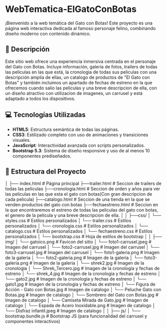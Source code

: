 # WebTematica-ElGatoConBotas

¡Bienvenido a la web temática del Gato con Botas! Este proyecto es una página web interactiva dedicada al famoso personaje felino, combinando diseño moderno con contenido dinámico.

## 📌 Descripción

Este sitio web ofrece una experiencia inmersiva centrada en el personaje del Gato con Botas. Incluye información, galería de fotos, trailers de todas las peliculas en las que está, la cronologia de todas sus peliculas con una descripción amplia de ellas, un catalogo de productos de "El Gato con Botas" y también incluimos un apartado de fechas de estreno en la que ofrecemos cuando salio las peliculas y una breve descripcion de ella, con un diseño atractivo con utilizacion de imagenes, un carrusel y está adaptado a todos los dispositivos.

## 💻 Tecnologías Utilizadas

- **HTML5**: Estructura semántica de todas las páginas.
- **CSS3**: Estilizado completo con uso de animaciones y transiciones visuales.
- **JavaScript**: Interactividad avanzada con scripts personalizados.
- **Bootstrap 5.3**: Sistema de diseño responsive y uso de al menos 10 componentes prediseñados.

## 📁 Estructura del Proyecto

│
├── index.html # Página principal
├──trailer.html # Seccion de trailers de todas las peliculas
├──cronologia.html # Seccion de orden y años para ver las peliculas en las que esta el gato con botas(Con gran descripcion de cada pelicula)
├──catalogo.html # Seccion de una tienda en la que se venden productos del gato con botas
├──fechaestreno.html # Seccion en la que encontraremos el estreno de todas las peliculas del gato con botas, el genero de la pelicula y una breve descripcion de ella.
│
│
├──css/
│ └── styles.css # Estilos personalizados
│ └── trailer.css # Estilos personalizados
│ └── cronologia.css # Estilos personalizados
│ └── catalogo.css # Estilos personalizados
│ └── fechaestreno.css # Estilos personalizados
│ └── bootstrap.css # Hoja de estilos de bootstrap
│
│
├── img/
│ └── gatoico.png # Favicon del sitio
│ └── foto1-carrusel.jpeg # Imagen del carrusel
│ └── foto2-carrusel.jpg # Imagen del carrusel
│ └── foto3-carrusel.jpg # Imagen del carrusel
│ └── foto1-galeria.png # Imagen de la galeria
│ └── foto2-galeria.png # Imagen de la galeria
│ └── foto3-galeria.png # Imagen de la galeria
│ └── shrek2.jpg # Imagen de la cronologia
│ └── Shrek_Tercero.jpg # Imagen de la cronologia y fechas de estreno
│ └── shrek_4.jpg # Imagen de la cronologia y fechas de estreno
│ └── gato2.jpg # Imagen de la cronologia y fechas de estreno
│ └── gato1.jpg # Imagen de la cronologia y fechas de estreno
│ └── Figura de Acción - Gato con Botas.jpg # Imagen de catalogo
│ └── Peluche Gato con Botas.jpg # Imagen de catalogo
│ └── Sombrero del Gato con Botas.jpg # Imagen de catalogo
│ └── Camiseta Mirada de Gato.jpg # Imagen de catalogo
│ └── Espada de Acero Inoxidable.png # Imagen de catalogo
│ └── Disfraz infantil.jpeg # Imagen de catalogo
│
│
├── js/
│ └── bootstrap.bundle.js # Bootstrap JS (para funcionalidad del carrusel y componentes interactivos)